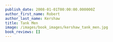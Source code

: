 ```yaml
---
publish_date: 2008-01-01T00:00:00.000000Z
author_first_name: Robert
author_last_name: Kershaw
title: Tank Men
image: /images/book_images/kershaw_tank_men.jpg
book_reviews: []
---
```

